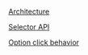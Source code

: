 [Architecture](./architecture.md)

[Selector API](./selector-api.md)

[Option click behavior](./option-click-behavior.md)
